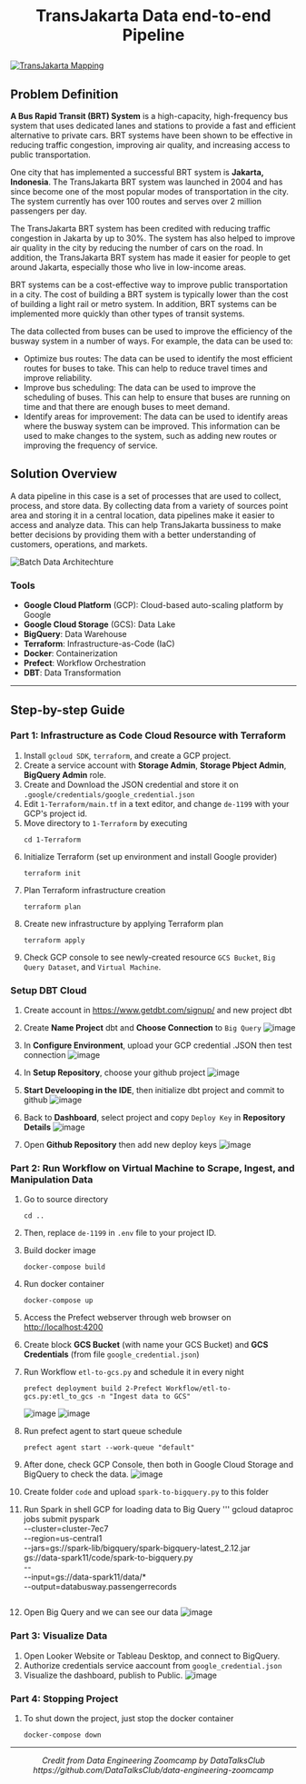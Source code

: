 # <p align="center"><strong>TransJakarta Data end-to-end Pipeline</strong><p>
<a target="_blank">[![TransJakarta Mapping](https://github.com/baidlowi/Data-end-to-end-Pipeline/assets/79616397/b2813354-51e0-438e-ab26-ace62ac7f595)](https://transjakarta.co.id/peta-rute/)</a>


## Problem Definition
**A Bus Rapid Transit (BRT) System** is a high-capacity, high-frequency bus system that uses dedicated lanes and stations to provide a fast and efficient alternative to private cars. BRT systems have been shown to be effective in reducing traffic congestion, improving air quality, and increasing access to public transportation.

One city that has implemented a successful BRT system is **Jakarta, Indonesia**. The TransJakarta BRT system was launched in 2004 and has since become one of the most popular modes of transportation in the city. The system currently has over 100 routes and serves over 2 million passengers per day.

The TransJakarta BRT system has been credited with reducing traffic congestion in Jakarta by up to 30%. The system has also helped to improve air quality in the city by reducing the number of cars on the road. In addition, the TransJakarta BRT system has made it easier for people to get around Jakarta, especially those who live in low-income areas.

BRT systems can be a cost-effective way to improve public transportation in a city. The cost of building a BRT system is typically lower than the cost of building a light rail or metro system. In addition, BRT systems can be implemented more quickly than other types of transit systems.

The data collected from buses can be used to improve the efficiency of the busway system in a number of ways. For example, the data can be used to:
- Optimize bus routes: The data can be used to identify the most efficient routes for buses to take. This can help to reduce travel times and improve reliability.
- Improve bus scheduling: The data can be used to improve the scheduling of buses. This can help to ensure that buses are running on time and that there are enough buses to meet demand.
- Identify areas for improvement: The data can be used to identify areas where the busway system can be improved. This information can be used to make changes to the system, such as adding new routes or improving the frequency of service.

## Solution Overview

A data pipeline in this case is a set of processes that are used to collect, process, and store data. By collecting data from a variety of sources point area and storing it in a central location, data pipelines make it easier to access and analyze data. This can help TransJakarta bussiness to make better decisions by providing them with a better understanding of customers, operations, and  markets.

![Batch Data Architechture](https://github.com/baidlowi/Data-end-to-end-Pipeline/assets/79616397/da652d33-1c6f-4ea8-89c6-807945b6309e)
    
### Tools
- **Google Cloud Platform** (GCP): Cloud-based auto-scaling platform by Google
- **Google Cloud Storage** (GCS): Data Lake
- **BigQuery**: Data Warehouse
- **Terraform**: Infrastructure-as-Code (IaC)
- **Docker**: Containerization
- **Prefect**: Workflow Orchestration
- **DBT**: Data Transformation

***

## Step-by-step Guide

### Part 1: Infrastructure as Code Cloud Resource with Terraform

1. Install `gcloud SDK`, `terraform`, and create a GCP project. 
2. Create a service account with **Storage Admin**, **Storage Pbject Admin**, **BigQuery Admin** role. 
3. Create and Download the JSON credential and store it on `.google/credentials/google_credential.json`
4. Edit `1-Terraform/main.tf` in a text editor, and change `de-1199` with your GCP's project id.
5. Move directory to `1-Terraform` by executing
    ```
    cd 1-Terraform
    ```
6. Initialize Terraform (set up environment and install Google provider)
    ```
    terraform init
    ```
7. Plan Terraform infrastructure creation
    ```
    terraform plan
    ```
8. Create new infrastructure by applying Terraform plan
    ```
    terraform apply
    ```
9. Check GCP console to see newly-created resource `GCS Bucket`, `Big Query Dataset`, and `Virtual Machine`.

### Setup DBT Cloud
1. Create account in https://www.getdbt.com/signup/ and new project dbt
2. Create **Name Project** dbt and **Choose Connection** to `Big Query`
    ![image](https://github.com/baidlowi/Data-end-to-end-Pipeline/assets/79616397/5b618bd5-901d-492f-9bcb-675d9f852b29)
    
3. In **Configure Environment**, upload your GCP credential .JSON then test connection
    ![image](https://github.com/baidlowi/Data-end-to-end-Pipeline/assets/79616397/f4941556-3012-47e3-977d-36a8d166bdc2)
    
4. In **Setup Repository**, choose your github project
    ![image](https://github.com/baidlowi/Data-end-to-end-Pipeline/assets/79616397/581983ab-8e06-4a18-8e2a-05ba1b43a3ac)
    
5. **Start Develooping in the IDE**, then initialize dbt project and commit to github
    ![image](https://github.com/baidlowi/Data-end-to-end-Pipeline/assets/79616397/93ba5043-b43a-46b6-83d6-9bfa6759da65)
   
5. Back to **Dashboard**, select project and copy `Deploy Key` in **Repository Details**
    ![image](https://github.com/baidlowi/Data-end-to-end-Pipeline/assets/79616397/ede5928b-03ad-442b-b108-7fc2fc526fc5)
    
6. Open **Github Repository** then add new deploy keys
    ![image](https://github.com/baidlowi/Data-end-to-end-Pipeline/assets/79616397/cc0002c9-31d4-42e2-8d6e-b4eadf5dfe27)
    
### Part 2: Run Workflow on Virtual Machine to Scrape, Ingest, and Manipulation Data
1. Go to source directory
    ```
    cd ..
    ```
2. Then, replace `de-1199` in `.env` file to your project ID.

3. Build docker image
    ```
    docker-compose build
    ```
4. Run docker container
    ```
    docker-compose up
    ```

5. Access the Prefect webserver through web browser on [http://localhost:4200](http://localhost:4200)
6. Create block **GCS Bucket** (with name your GCS Bucket) and **GCS Credentials** (from file `google_credential.json`)
6. Run Workflow `etl-to-gcs.py` and schedule it in every night
    ```
    prefect deployment build 2-Prefect Workflow/etl-to-gcs.py:etl_to_gcs -n "Ingest data to GCS"
    ```
    ![image](https://user-images.githubusercontent.com/79616397/230938319-f8cab849-eb08-4fa4-8c43-86b6c89b4b73.png)
    ![image](https://user-images.githubusercontent.com/79616397/230957720-77728d87-2bcd-41cc-82d9-235a6f395852.png)

6. Run prefect agent to start queue schedule
    ```
    prefect agent start --work-queue "default" 
    ```

7. After done, check GCP Console, then both in Google Cloud Storage and BigQuery to check the data.
    ![image](https://github.com/baidlowi/Data-end-to-end-Pipeline/assets/79616397/7c86e73a-f2fb-4273-83b0-98a4b370f354)
 
8. Create folder `code` and upload `spark-to-bigquery.py` to this folder
    
9. Run Spark in shell GCP for loading data to Big Query
    '''
    gcloud dataproc jobs submit pyspark \
    --cluster=cluster-7ec7 \
    --region=us-central1 \
    --jars=gs://spark-lib/bigquery/spark-bigquery-latest_2.12.jar \
    gs://data-spark11/code/spark-to-bigquery.py \
    -- \
        --input=gs://data-spark11/data/* \
        --output=databusway.passengerrecords
    ```
 
9. Open Big Query and we can see our data
    ![image](https://github.com/baidlowi/Data-end-to-end-Pipeline/assets/79616397/00e35619-2e26-40b9-bdb8-3eea2a56426e)


### Part 3: Visualize Data
1. Open Looker Website or Tableau Desktop, and connect to BigQuery.
2. Authorize credentials service aaccount from `google_credential.json`
2. Visualize the dashboard, publish to Public.
    ![image](https://user-images.githubusercontent.com/79616397/230955196-088a05e8-9d5e-49ec-a67a-404e7f638df0.png)

### Part 4: Stopping Project
1. To shut down the project, just stop the docker container
    ```
    docker-compose down
    ```
***

<p align="center"><i>Credit from Data Engineering Zoomcamp by DataTalksClub</i>
<i>https://github.com/DataTalksClub/data-engineering-zoomcamp</i></p>
